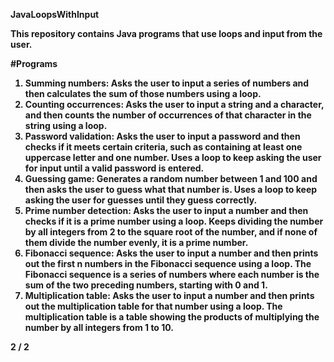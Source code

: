 <b>JavaLoopsWithInput

This repository contains Java programs that use loops and input from the user.

#Programs
<ol type = "1">
<li>Summing numbers: Asks the user to input a series of numbers and then calculates the sum of those numbers using a loop.</li>
<li>Counting occurrences: Asks the user to input a string and a character, and then counts the number of occurrences of that character in the string using a loop.</li>
<li>Password validation: Asks the user to input a password and then checks if it meets certain criteria, such as containing at least one uppercase letter and one number. Uses a loop to keep asking the user for input until a valid password is entered.</li>
<li>Guessing game: Generates a random number between 1 and 100 and then asks the user to guess what that number is. Uses a loop to keep asking the user for guesses until they guess correctly.</li>
<li>Prime number detection: Asks the user to input a number and then checks if it is a prime number using a loop. Keeps dividing the number by all integers from 2 to the square root of the number, and if none of them divide the number evenly, it is a prime number.</li>
<li>Fibonacci sequence: Asks the user to input a number and then prints out the first n numbers in the Fibonacci sequence using a loop. The Fibonacci sequence is a series of numbers where each number is the sum of the two preceding numbers, starting with 0 and 1.</li>
<li>Multiplication table: Asks the user to input a number and then prints out the multiplication table for that number using a loop. The multiplication table is a table showing the products of multiplying the number by all integers from 1 to 10.</li>
</ol>
2 / 2





